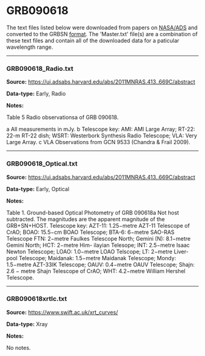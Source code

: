 # GRB090618

The text files listed below were downloaded from papers on [NASA/ADS](https://ui.adsabs.harvard.edu) and converted to the GRBSN [format](https://github.com/GabrielF98/GRBSNWebtool/tree/master/Webtool/static/SourceData). The 'Master.txt' file(s) are a combination of these text files and contain all of the downloaded data for a paticular wavelength range.

***

### GRB090618_Radio.txt

**Source:** https://ui.adsabs.harvard.edu/abs/2011MNRAS.413..669C/abstract

**Data-type:** Early, Radio

**Notes:**

Table 5
Radio observationsa of GRB 090618.

a All measurements in mJy.
b Telescope key: AMI: AMI Large Array; RT-22: 22-m RT-22 dish; WSRT: Westerbork Synthesis Radio Telescope; VLA: Very Large Array.
c VLA Observations from GCN 9533 (Chandra & Frail 2009).


***

### GRB090618_Optical.txt

**Source:** https://ui.adsabs.harvard.edu/abs/2011MNRAS.413..669C/abstract

**Data-type:** Early, Optical

**Notes:**

Table 1. Ground-based Optical Photometry of GRB 090618a
Not host subtracted.
The magnitudes are the apparent magnitude of the GRB+SN+HOST.
Telescope key: AZT-11: 1.25−metre AZT-11 Telescope of CrAO; BOAO: 15.5−cm BOAO Telescope; BTA-6: 6−metre SAO-RAS Telescope FTN: 2−metre Faulkes Telescope North; 
Gemini (N): 8.1−metre Gemini North; HCT: 2−metre Him- ilayian Telesope; INT: 2.5−metre Isaac Newton Telescope; LOAO: 1.0−metre LOAO Telscope; LT: 2−metre Liver- pool Telescope; 
Maidanak: 1.5−metre Maidanak Telescope; 
Mondy: 1.5−metre AZT-33IK Telescope; OAUV: 0.4−metre OAUV Telescope; Shajn: 2.6 − metre Shajn Telescope of CrAO; WHT: 4.2−metre William Hershel Telescope.


***

### GRB090618xrtlc.txt

**Source:** https://www.swift.ac.uk/xrt_curves/

**Data-type:** Xray

**Notes:**

No notes.